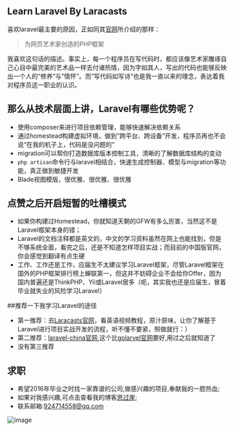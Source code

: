 ## Learn Laravel By Laracasts
喜欢laravel最主要的原因，正如同其[官网](http://laravel.com/)所介绍的那样：

>为网页艺术家创造的PHP框架

我喜欢这句话的描述。事实上，每一个程序员在写代码时，都应该像艺术家雕琢自己心目中最完美的艺术品一样去付诸热情，因为字如其人，写出的代码也能够反映出一个人的“修养“与”情怀”。而“写代码如写诗“也是我一直以来的理念，表达着我对程序员这一职业的认识。

## 那么从技术层面上讲，Laravel有哪些优势呢？
- 使用composer来进行项目依赖管理，能够快速解决依赖关系
- 通过homestead构建虚拟环境，做到“跨平台、跨设备”开发，程序员再也不会说“在我的机子上，代码是没问题的”
- migration可以帮你打造数据库版本控制工具，清晰的了解数据库结构的变动
- `php artisan`命令行与laravel相结合，快速生成控制器、模型与migration等功能，真正做到敏捷开发
- Blade视图模版，很优雅、很优雅、很优雅

## 点赞之后开启短暂的吐槽模式
- 如果你构建过Homestead，你就知道天朝的GFW有多么厉害，当然这不是Laravel框架本身的错；
- Laravel的文档注释都是英文的，中文的学习资料虽然在网上也能找到，但是不够系统全面，看完之后，还是不知道怎样项目实战；而目前的中国版官网，你会感觉到翻译有点生硬
- 工作、工作还是工作，应届生不太建议学习Laravel框架，尽管Laravel框架在国外的PHP框架排行榜上蝉联第一，但这并不妨碍企业不会给你Offer，因为国内普遍还是ThinkPHP、Yii或Laravel居多（呃，其实我也还是应届生，冒着毕业就失业的风险学习Laravel）

##推荐一下我学习Laravel的途径
- 第一推荐：去[Laracasts官网](https://laracasts.com/)，看英语视频教程，原汁原味，让你了解基于Laravel进行项目实战开发的流程，听不懂不要紧，照做就行：）
- 第二推荐：[laravel-china官网](http://laravel-china.org/),这个比[golarvel官网](http://www.golaravel.com/)要好,用过之后就知道了
- 没有第三推荐

## 求职
- 希望2016年毕业之时找一家靠谱的公司,做感兴趣的项目,奉献我的一腔热血;
- 如果对我感兴趣,可点击查看我的博客[思过崖](http://www.siguoya.name/);
- 联系邮箱:924714558@qq.com

![image](https://github.com/zy108830/learnLess/blob/master/src/siguoya.jpg)

